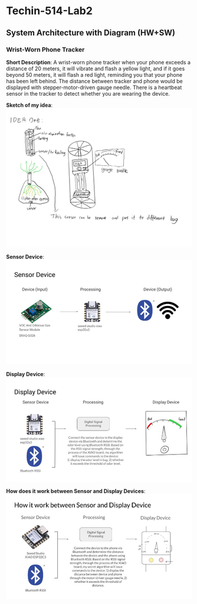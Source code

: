 # Techin-514-Lab2

## System Architecture with Diagram (HW+SW) 
### Wrist-Worn Phone Tracker
**Short Description**: A wrist-worn phone tracker when your phone exceeds a distance of 20 meters, it will vibrate and flash a yellow light, and if it goes beyond 50 meters, it will flash a red light, reminding you that your phone has been left behind. The distance between tracker and phone would be displayed with stepper-motor-driven gauge needle. There is a heartbeat sensor in the tracker to detect whether you are wearing the device.

**Sketch of my idea**:
![Idea Sketch](https://github.com/AshtonKoo/Techin-514-Lab2/blob/main/sK.jpg)

**Sensor Device**:
![Sensor Device](https://github.com/AshtonKoo/Techin-514-Lab2/blob/main/sensor.jpeg)

**Display Device**:
![Display Device](https://github.com/AshtonKoo/Techin-514-Lab2/blob/main/display.jpeg)

**How does it work between Sensor and Display Devices**:
![S & D Device](https://github.com/GraceRao/514---Project/blob/main/514%20-%20How%20it%20work%20between.jpg)
